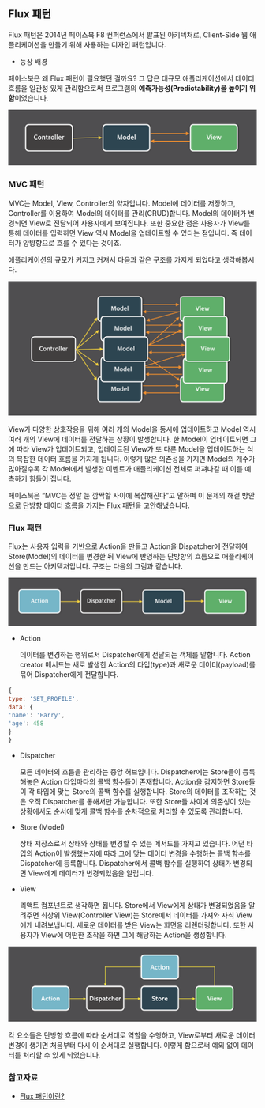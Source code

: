 ## Flux 패턴

Flux 패턴은 2014년 페이스북 F8 컨퍼런스에서 발표된 아키텍처로, Client-Side 웹 애플리케이션을 만들기 위해 사용하는 디자인 패턴입니다.

- 등장 배경

페이스북은 왜 Flux 패턴이 필요했던 걸까요? 그 답은 대규모 애플리케이션에서 데이터 흐름을 일관성 있게 관리함으로써 프로그램의 **예측가능성(Predictability)을 높이기 위함**이었습니다.

![](./img/mvc.png)

### MVC 패턴

MVC는 Model, View, Controller의 약자입니다. Model에 데이터를 저장하고, Controller를 이용하여 Model의 데이터를 관리(CRUD)합니다. Model의 데이터가 변경되면 View로 전달되어 사용자에게 보여집니다. 또한 중요한 점은 사용자가 View를 통해 데이터를 입력하면 View 역시 Model을 업데이트할 수 있다는 점입니다. 즉 데이터가 양방향으로 흐를 수 있다는 것이죠.

애플리케이션의 규모가 커지고 커져서 다음과 같은 구조를 가지게 되었다고 생각해봅시다.

![](./img/mvc1.png)

View가 다양한 상호작용을 위해 여러 개의 Model을 동시에 업데이트하고 Model 역시 여러 개의 View에 데이터를 전달하는 상황이 발생합니다. 한 Model이 업데이트되면 그에 따라 View가 업데이트되고, 업데이트된 View가 또 다른 Model을 업데이트하는 식의 복잡한 데이터 흐름을 가지게 됩니다. 이렇게 많은 의존성을 가지면 Model의 개수가 많아질수록 각 Model에서 발생한 이벤트가 애플리케이션 전체로 퍼져나갈 때 이를 예측하기 힘들어 집니다.

페이스북은 “MVC는 정말 눈 깜짝할 사이에 복잡해진다”고 말하며 이 문제의 해결 방안으로 단방향 데이터 흐름을 가지는 Flux 패턴을 고안해냈습니다.

### Flux 패턴

Flux는 사용자 입력을 기반으로 Action을 만들고 Action을 Dispatcher에 전달하여 Store(Model)의 데이터를 변경한 뒤 View에 반영하는 단방향의 흐름으로 애플리케이션을 만드는 아키텍처입니다. 구조는 다음의 그림과 같습니다.

![](./img/flux.png)

- Action

  데이터를 변경하는 행위로서 Dispatcher에게 전달되는 객체를 말합니다. Action creator 메서드는 새로 발생한 Action의 타입(type)과 새로운 데이터(payload)를 묶어 Dispatcher에게 전달합니다.

```jsx
{
type: 'SET_PROFILE',
data: {
'name': 'Harry',
'age': 458
}
}
```

- Dispatcher

  모든 데이터의 흐름을 관리하는 중앙 허브입니다. Dispatcher에는 Store들이 등록해놓은 Action 타입마다의 콜백 함수들이 존재합니다. Action을 감지하면 Store들이 각 타입에 맞는 Store의 콜백 함수를 실행합니다. Store의 데이터를 조작하는 것은 오직 Dispatcher를 통해서만 가능합니다. 또한 Store들 사이에 의존성이 있는 상황에서도 순서에 맞게 콜백 함수를 순차적으로 처리할 수 있도록 관리합니다.

- Store (Model)

  상태 저장소로서 상태와 상태를 변경할 수 있는 메서드를 가지고 있습니다. 어떤 타입의 Action이 발생했는지에 따라 그에 맞는 데이터 변경을 수행하는 콜백 함수를 Dispatcher에 등록합니다. Dispatcher에서 콜백 함수를 실행하여 상태가 변경되면 View에게 데이터가 변경되었음을 알립니다.

- View

  리액트 컴포넌트로 생각하면 됩니다. Store에서 View에게 상태가 변경되었음을 알려주면 최상위 View(Controller View)는 Store에서 데이터를 가져와 자식 View에게 내려보냅니다. 새로운 데이터를 받은 View는 화면을 리렌더링합니다. 또한 사용자가 View에 어떤한 조작을 하면 그에 해당하는 Action을 생성합니다.

![](./img/flux1.png)

각 요소들은 단방향 흐름에 따라 순서대로 역할을 수행하고, View로부터 새로운 데이터 변경이 생기면 처음부터 다시 이 순서대로 실행합니다. 이렇게 함으로써 예외 없이 데이터를 처리할 수 있게 되었습니다.

### 참고자료

- [Flux 패턴이란?](https://velog.io/@andy0011/Flux-%ED%8C%A8%ED%84%B4%EC%9D%B4%EB%9E%80)
